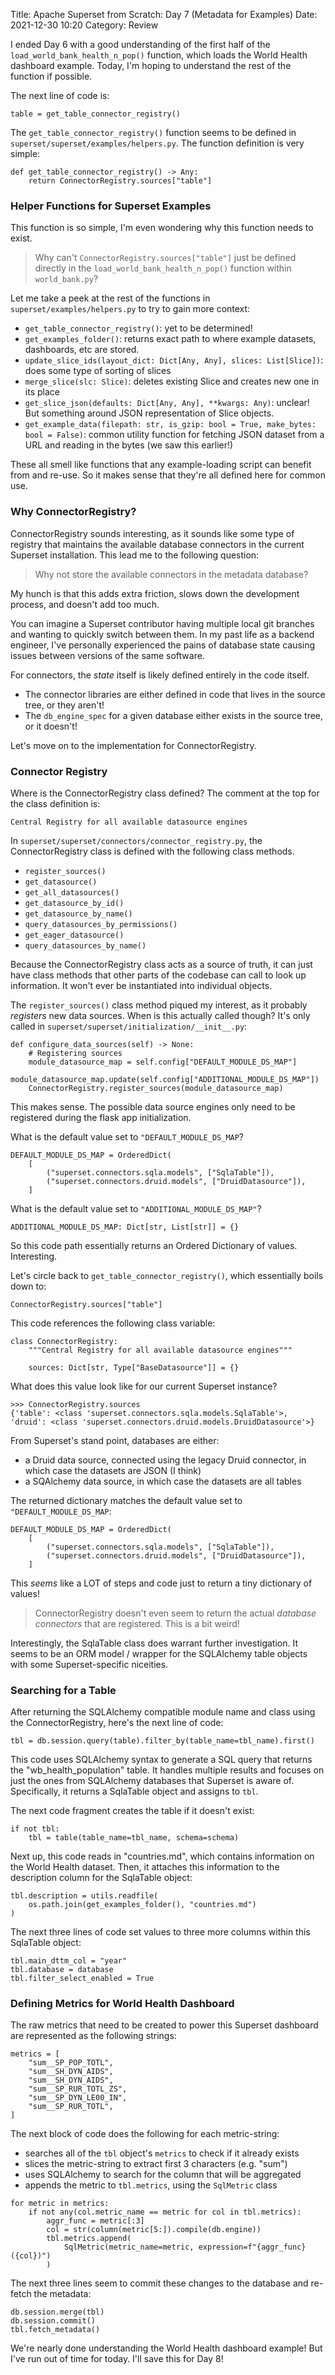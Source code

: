 Title: Apache Superset from Scratch: Day 7 (Metadata for Examples)
Date: 2021-12-30 10:20
Category: Review

I ended Day 6 with a good understanding of the first half of the `load_world_bank_health_n_pop()` function, which loads the World Health dashboard example. Today, I'm hoping to understand the rest of the function if possible.

The next line of code is:

```
table = get_table_connector_registry()
```

The `get_table_connector_registry()` function seems to be defined in `superset/superset/examples/helpers.py`. The function definition is very simple:

```
def get_table_connector_registry() -> Any:
    return ConnectorRegistry.sources["table"]
```

### Helper Functions for Superset Examples

This function is so simple, I'm even wondering why this function needs to exist. 

> Why can't `ConnectorRegistry.sources["table"]` just be defined directly in the `load_world_bank_health_n_pop()` function within `world_bank.py`?

Let me take a peek at the rest of the functions in `superset/examples/helpers.py` to try to gain more context:

- `get_table_connector_registry()`: yet to be determined!
- `get_examples_folder()`: returns exact path to where example datasets, dashboards, etc are stored.
- `update_slice_ids(layout_dict: Dict[Any, Any], slices: List[Slice])`: does some type of sorting of slices
- `merge_slice(slc: Slice)`: deletes existing Slice and creates new one in its place
- `get_slice_json(defaults: Dict[Any, Any], **kwargs: Any)`: unclear! But something around JSON representation of Slice objects.
- `get_example_data(filepath: str, is_gzip: bool = True, make_bytes: bool = False)`: common utility function for fetching JSON dataset from a URL and reading in the bytes (we saw this earlier!)

These all smell like functions that any example-loading script can benefit from and re-use. So it makes sense that they're all defined here for common use.

### Why ConnectorRegistry?

ConnectorRegistry sounds interesting, as it sounds like some type of registry that maintains the available database connectors in the current Superset installation. This lead me to the following question:

> Why not store the available connectors in the metadata database?

My hunch is that this adds extra friction, slows down the development process, and doesn't add too much. 

You can imagine a Superset contributor having multiple local git branches and wanting to quickly switch between them. In my past life as a backend engineer, I've personally experienced the pains of database state causing issues between versions of the same software.

For connectors, the _state_ itself is likely defined entirely in the code itself. 

- The connector libraries are either defined in code that lives in the source tree, or they aren't!
- The `db_engine_spec` for a given database either exists in the source tree, or it doesn't!

Let's move on to the implementation for ConnectorRegistry.

### Connector Registry

Where is the ConnectorRegistry class defined? The comment at the top for the class definition is:

```
Central Registry for all available datasource engines
```

In `superset/superset/connectors/connector_registry.py`, the ConnectorRegistry class is defined with the following class methods.

- `register_sources()`
- `get_datasource()`
- `get_all_datasources()`
- `get_datasource_by_id()`
- `get_datasource_by_name()`
- `query_datasources_by_permissions()`
- `get_eager_datasource()`
- `query_datasources_by_name()`

Because the ConnectorRegistry class acts as a source of truth, it can just have class methods that other parts of the codebase can call to look up information. It won't ever be instantiated into individual objects.

The `register_sources()` class method piqued my interest, as it probably _registers_ new data sources. When is this actually called though? It's only called in `superset/superset/initialization/__init__.py`:

```
def configure_data_sources(self) -> None:
    # Registering sources
    module_datasource_map = self.config["DEFAULT_MODULE_DS_MAP"]
    module_datasource_map.update(self.config["ADDITIONAL_MODULE_DS_MAP"])
    ConnectorRegistry.register_sources(module_datasource_map)
```

This makes sense. The possible data source engines only need to be registered during the flask app initialization.


What is the default value set to `"DEFAULT_MODULE_DS_MAP`?

```
DEFAULT_MODULE_DS_MAP = OrderedDict(
    [
        ("superset.connectors.sqla.models", ["SqlaTable"]),
        ("superset.connectors.druid.models", ["DruidDatasource"]),
    ]
```

What is the default value set to `"ADDITIONAL_MODULE_DS_MAP"`?

```
ADDITIONAL_MODULE_DS_MAP: Dict[str, List[str]] = {}
```

So this code path essentially returns an Ordered Dictionary of values. Interesting.

Let's circle back to `get_table_connector_registry()`, which essentially boils down to:

```
ConnectorRegistry.sources["table"]
```

This code references the following class variable:

```
class ConnectorRegistry:
    """Central Registry for all available datasource engines"""

    sources: Dict[str, Type["BaseDatasource"]] = {}
```

What does this value look like for our current Superset instance?

```
>>> ConnectorRegistry.sources
{'table': <class 'superset.connectors.sqla.models.SqlaTable'>, 'druid': <class 'superset.connectors.druid.models.DruidDatasource'>}
```

From Superset's stand point, databases are either:

- a Druid data source, connected using the legacy Druid connector, in which case the datasets are JSON (I think)
- a SQAlchemy data source, in which case the datasets are all tables

The returned dictionary matches the default value set to `"DEFAULT_MODULE_DS_MAP`:

```
DEFAULT_MODULE_DS_MAP = OrderedDict(
    [
        ("superset.connectors.sqla.models", ["SqlaTable"]),
        ("superset.connectors.druid.models", ["DruidDatasource"]),
    ]
```

This _seems_ like a LOT of steps and code just to return a tiny dictionary of values!

> ConnectorRegistry doesn't even seem to return the actual _database connectors_ that are registered. This is a bit weird!

Interestingly, the SqlaTable class does warrant further investigation. It seems to be an ORM model / wrapper for the SQLAlchemy table objects with some Superset-specific niceities.

### Searching for a Table

After returning the SQLAlchemy compatible module name and class using the ConnectorRegistry, here's the next line of code:

```
tbl = db.session.query(table).filter_by(table_name=tbl_name).first()
```

This code uses SQLAlchemy syntax to generate a SQL query that returns the "wb_health_population" table. It handles multiple results and focuses on just the ones from SQLAlchemy databases that Superset is aware of. Specifically, it returns a SqlaTable object and assigns to `tbl`.

The next code fragment creates the table if it doesn't exist:

```
if not tbl:
	tbl = table(table_name=tbl_name, schema=schema)
```

Next up, this code reads in "countries.md", which contains information on the World Health dataset. Then, it attaches this information to the description column for the SqlaTable object:

```
tbl.description = utils.readfile(
	os.path.join(get_examples_folder(), "countries.md")
)
```

The next three lines of code set values to three more columns within this SqlaTable object:

```
tbl.main_dttm_col = "year"
tbl.database = database
tbl.filter_select_enabled = True
```

### Defining Metrics for World Health Dashboard

The raw metrics that need to be created to power this Superset dashboard are represented as the following strings:

```
metrics = [
    "sum__SP_POP_TOTL",
    "sum__SH_DYN_AIDS",
    "sum__SH_DYN_AIDS",
    "sum__SP_RUR_TOTL_ZS",
    "sum__SP_DYN_LE00_IN",
    "sum__SP_RUR_TOTL",
]
```

The next block of code does the following for each metric-string:

- searches all of the `tbl` object's `metrics` to check if it already exists
- slices the metric-string to extract first 3 characters (e.g. "sum")
- uses SQLAlchemy to search for the column that will be aggregated
- appends the metric to `tbl.metrics`, using the `SqlMetric` class

```
for metric in metrics:
    if not any(col.metric_name == metric for col in tbl.metrics):
        aggr_func = metric[:3]
        col = str(column(metric[5:]).compile(db.engine))
        tbl.metrics.append(
            SqlMetric(metric_name=metric, expression=f"{aggr_func}({col})")
        )
```

The next three lines seem to commit these changes to the database and re-fetch the metadata:

```
db.session.merge(tbl)
db.session.commit()
tbl.fetch_metadata()
```

We're nearly done understanding the World Health dashboard example! But I've run out of time for today. I'll save this for Day 8!